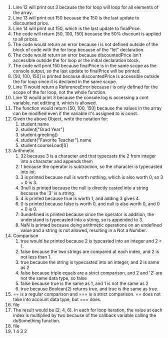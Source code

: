 1. Line 12 will print out 3 because the for loop will loop for all elements of the array.
2. Line 13 will print out 150 because the 150 is the last update to discounted price.
3. Line 14 will print out 150, which is the last update to finalPrice.
4. The code will return [50, 100, 150] because the 50% discount is applied to all prices.
5. The code would return an error because i is not defined outside of the block of code with the for loop because of the "let" declaration.
6. The code would return an error because discountedPrice isn't accessible outside the for loop or the initial declaration block.
7. The code will print 150 because finalPrice is in the same scope as the console output, so the last update to finalPrice will be printed.
8. [50, 100, 150] is printed because discountedPrice is accessible outside the for loop since it is declared in the same scope. 
9. Line 11 would return a ReferenceError because i is only defined for the scope of the for loop, not the whole function.
10. Line 12 would print 3 because the console.log is accessing a cont variable, not editting it, which is allowed. 
11. The function would return [50, 100, 150] because the values in the array can be modified even if the variable it's assigned to is const.
12. Given the above Object, write the notation for: 
    1.  student.name
    2.  student["Grad Year"]
    3.  student.greeting()
    4.  student{"Favorite Teacher"}.name
    5.  student.courseLoad[0]
13. Arithmetic
    1.   32 because 3 is a character and that typecasts the 2 from integer into a character and appends them
    2.   1 because the operator is subtraction, so the character is typecasted into int.
    3.   3 is printed because null is worth nothing, which is also worth 0, so 3 + 0 is 3.
    4.   3null is printed because the null is directly casted into a string because the '3' is a string.
    5.   4 is printed because true is worth 1, and adding 3 gives 4.
    6.   0 is printed because false is worth 0, and null is also worth 0, and 0 + 0 is 0.
    7.   3undefined is printed because since the operator is addition, the understand is typecasted into a string, so is appended to 3.
    8.   NaN is printed because doing arithmetic operations on an undefined value and a string is not allowed, resulting in a Not a Number.
14. Comparison
    1.  true would be printed because 2 is typcasted into an integer and 2 > 1.
    2.  false because the two strings are compared at each index, and 2 is not less than 1.
    3.  true because the string is typecasted into an integer, and 2 is same as 2
    4.  false because triple equals are a strict comparison, and 2 and '2' are not the same data type, so false
    5.  false because true is the same as 1, and 1 is not the same as 2
    6.  true because Boolean(2) returns true, and true is the same as true.
15. == is a regular comparison and === is a strict comparison. == does not take into account data type, but === does.
16. file
17. The result would be [2, 4, 6]. In each for loop iteration, the value at each index is multiplied by two because of the callback variable calling the doSomething function.
18. file
19. 
    1
    4
    3
    2